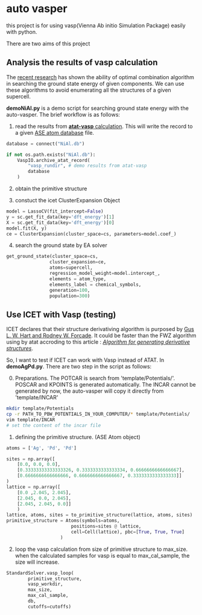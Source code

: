 # auto vasper
this project is for using vasp(Vienna Ab initio Simulation Package) easily with python. 

There are two aims of this project

## Analysis the results of vasp calculation

The [recent research](https://arxiv.org/abs/2205.09007) has shown the ability of optimal combination algorithm in searching the ground state energy of given components. We can use these algorithms to avoid enumerating all the structures of a given supercell.

**demoNiAl.py** is a demo script for searching ground state energy with the auto-vasper. The brief workflow is as follows:

1. read the results from [**atat-vasp** calculation](https://arxiv.org/pdf/1907.10151.pdf). This will write the record to a given [ASE atom database](https://wiki.fysik.dtu.dk/ase/ase/db/db.html) file.

```py
database = connect("NiAl.db")

if not os.path.exists("NiAl.db"):
    VaspIO.archive_atat_record(
        "vasp_rundir", # demo results from atat-vasp
        database
    )
```

2. obtain the primitive structure

3. constuct the icet ClusterExpansion Object

```py
model = LassoCV(fit_intercept=False)
y = sc.get_fit_data(key='dft_energy')[1]
X = sc.get_fit_data(key='dft_energy')[0]
model.fit(X, y)
ce = ClusterExpansion(cluster_space=cs, parameters=model.coef_)
```

4. search the ground state by EA solver
```py
get_ground_state(cluster_space=cs,
                cluster_expansion=ce,
                atoms=supercell,
                regression_model_weight=model.intercept_,
                elements = atom_type,
                elements_label = chemical_symbols,
                generation=100,
                population=300)
```

## Use ICET with Vasp (testing)

ICET declares that their structure derivativing algorithm is purposed by [Gus L. W. Hart and Rodney W. Forcade](https://icet.materialsmodeling.org/moduleref_icet/tools.html#icet.tools.enumerate_structures). It could be faster than the FWZ algorithm using by atat accroding to this article : [*Algorithm for generating derivative structures*](http://dx.doi.org/10.1103/PhysRevB.77.224115).

So, I want to test if ICET can work with Vasp instead of ATAT. In **demoAgPd.py**. There are two step in the script as follows: 

0. Preparations. The POTCAR is search from 'template/Potentials/'. POSCAR and KPOINTS is generated automatically. The INCAR cannot be generated by now, the auto-vasper will copy it directly from 'template/INCAR'
```sh
mkdir template/Potentials
cp -r PATH_TO_PBW_POTENTIALS_IN_YOUR_COMPUTER/* template/Potentials/
vim template/INCAR
# set the content of the incar file
```

1. defining the primitive structure. (ASE Atom object)
```py
atoms = ['Ag', 'Pd', 'Pd']

sites = np.array([
    [0.0, 0.0, 0.0],
    [0.33333333333333326, 0.3333333333333334, 0.6666666666666667],
    [0.6666666666666666, 0.6666666666666667, 0.3333333333333333]]
)
lattice = np.array([
    [0.0 ,2.045, 2.045], 
    [2.045, 0.0, 2.045], 
    [2.045, 2.045, 0.0]]
    )
lattice, atoms, sites = to_primitive_structure(lattice, atoms, sites)
primitive_structure = Atoms(symbols=atoms,
                        positions=sites @ lattice,
                        cell=Cell(lattice), pbc=[True, True, True]
                    )
```

2. loop the vasp calculation from size of primitive structure to max_size. when the calculated samples for vasp is equal to max_cal_sample, the size will increase. 
   
```py
StandardSolver.vasp_loop(
        primitive_structure, 
        vasp_workdir, 
        max_size, 
        max_cal_sample, 
        db,
        cutoffs=cutoffs)
```

